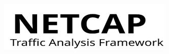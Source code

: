 <a href="https://github.com/dreadl0ck/netcap">
  <img src="graphics/logo.svg" width="100%" height="144">
</a>

